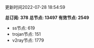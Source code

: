 更新时间2022-07-28 18:54:59

**总订阅: 378**
**总节点: 13497**
**有效节点: 2549**
- ss节点: 619
- trojan节点: 151
- v2ray节点: 1779
